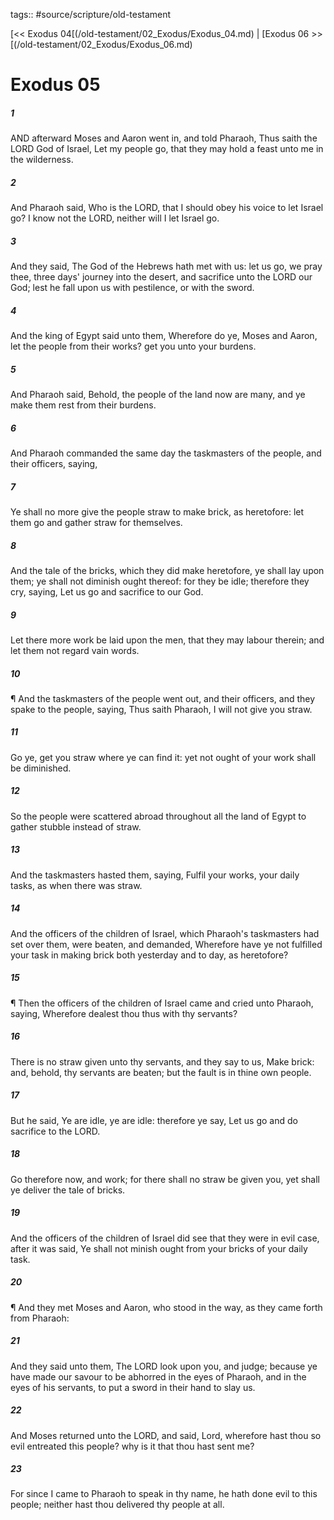 tags:: #source/scripture/old-testament

[<< Exodus 04[(/old-testament/02_Exodus/Exodus_04.md) | [Exodus 06 >>[(/old-testament/02_Exodus/Exodus_06.md)

# Exodus 05

##### 1

AND afterward Moses and Aaron went in, and told Pharaoh, Thus saith the LORD God of Israel, Let my people go, that they may hold a feast unto me in the wilderness.

##### 2

And Pharaoh said, Who is the LORD, that I should obey his voice to let Israel go? I know not the LORD, neither will I let Israel go.

##### 3

And they said, The God of the Hebrews hath met with us: let us go, we pray thee, three days' journey into the desert, and sacrifice unto the LORD our God; lest he fall upon us with pestilence, or with the sword.

##### 4

And the king of Egypt said unto them, Wherefore do ye, Moses and Aaron, let the people from their works? get you unto your burdens.

##### 5

And Pharaoh said, Behold, the people of the land now are many, and ye make them rest from their burdens.

##### 6

And Pharaoh commanded the same day the taskmasters of the people, and their officers, saying,

##### 7

Ye shall no more give the people straw to make brick, as heretofore: let them go and gather straw for themselves.

##### 8

And the tale of the bricks, which they did make heretofore, ye shall lay upon them; ye shall not diminish ought thereof: for they be idle; therefore they cry, saying, Let us go and sacrifice to our God.

##### 9

Let there more work be laid upon the men, that they may labour therein; and let them not regard vain words.

##### 10

¶ And the taskmasters of the people went out, and their officers, and they spake to the people, saying, Thus saith Pharaoh, I will not give you straw.

##### 11

Go ye, get you straw where ye can find it: yet not ought of your work shall be diminished.

##### 12

So the people were scattered abroad throughout all the land of Egypt to gather stubble instead of straw.

##### 13

And the taskmasters hasted them, saying, Fulfil your works, your daily tasks, as when there was straw.

##### 14

And the officers of the children of Israel, which Pharaoh's taskmasters had set over them, were beaten, and demanded, Wherefore have ye not fulfilled your task in making brick both yesterday and to day, as heretofore?

##### 15

¶ Then the officers of the children of Israel came and cried unto Pharaoh, saying, Wherefore dealest thou thus with thy servants?

##### 16

There is no straw given unto thy servants, and they say to us, Make brick: and, behold, thy servants are beaten; but the fault is in thine own people.

##### 17

But he said, Ye are idle, ye are idle: therefore ye say, Let us go and do sacrifice to the LORD.

##### 18

Go therefore now, and work; for there shall no straw be given you, yet shall ye deliver the tale of bricks.

##### 19

And the officers of the children of Israel did see that they were in evil case, after it was said, Ye shall not minish ought from your bricks of your daily task.

##### 20

¶ And they met Moses and Aaron, who stood in the way, as they came forth from Pharaoh:

##### 21

And they said unto them, The LORD look upon you, and judge; because ye have made our savour to be abhorred in the eyes of Pharaoh, and in the eyes of his servants, to put a sword in their hand to slay us.

##### 22

And Moses returned unto the LORD, and said, Lord, wherefore hast thou so evil entreated this people? why is it that thou hast sent me?

##### 23

For since I came to Pharaoh to speak in thy name, he hath done evil to this people; neither hast thou delivered thy people at all.
